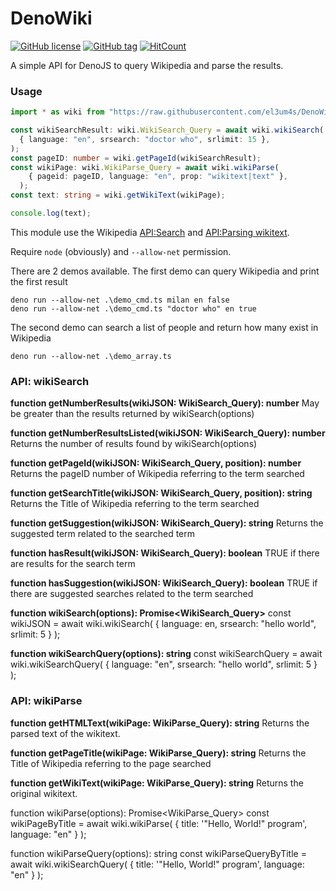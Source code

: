 # DenoWiki

[![GitHub license](https://img.shields.io/github/license/el3um4s/DenoWiki.svg)](https://github.com/el3um4s/DenoWiki/blob/master/LICENSE)
[![GitHub tag](https://img.shields.io/github/tag/el3um4s/DenoWiki.svg)](https://GitHub.com/el3um4s/DenoWiki/tags/)
[![HitCount](http://hits.dwyl.com/el3um4s/DenoWiki.svg)](http://hits.dwyl.com/el3um4s/DenoWiki)


A simple API for DenoJS to query Wikipedia and parse the results.

### Usage

```typescript
import * as wiki from "https://raw.githubusercontent.com/el3um4s/DenoWiki/master/mod.ts";

const wikiSearchResult: wiki.WikiSearch_Query = await wiki.wikiSearch(
  { language: "en", srsearch: "doctor who", srlimit: 15 },
);
const pageID: number = wiki.getPageId(wikiSearchResult);
const wikiPage: wiki.WikiParse_Query = await wiki.wikiParse(
    { pageid: pageID, language: "en", prop: "wikitext|text" },
  );
const text: string = wiki.getWikiText(wikiPage);

console.log(text);
```

This module use the Wikipedia [API:Search](https://www.mediawiki.org/wiki/API:Search) and [API:Parsing wikitext](https://www.mediawiki.org/wiki/API:Parsing_wikitext).

Require `node` (obviously) and `--allow-net` permission.

There are 2 demos available. The first demo can query Wikipedia and print the first result

```
deno run --allow-net .\demo_cmd.ts milan en false
deno run --allow-net .\demo_cmd.ts "doctor who" en true
```

The second demo can search a list of people and return how many exist in Wikipedia

```
deno run --allow-net .\demo_array.ts
```

### API: wikiSearch

**function getNumberResults(wikiJSON: WikiSearch_Query): number**
    May be greater than the results returned by wikiSearch(options)

**function getNumberResultsListed(wikiJSON: WikiSearch_Query): number**
    Returns the number of results found by wikiSearch(options)

**function getPageId(wikiJSON: WikiSearch_Query, position): number**
    Returns the pageID number of Wikipedia referring to the term searched

**function getSearchTitle(wikiJSON: WikiSearch_Query, position): string**
    Returns the Title of Wikipedia referring to the term searched

**function getSuggestion(wikiJSON: WikiSearch_Query): string**
    Returns the suggested term related to the searched term

**function hasResult(wikiJSON: WikiSearch_Query): boolean**
    TRUE if there are results for the search term

**function hasSuggestion(wikiJSON: WikiSearch_Query): boolean**
    TRUE if there are suggested searches related to the term searched

**function wikiSearch(options): Promise<WikiSearch_Query>**
    const wikiJSON = await wiki.wikiSearch( { language: en, srsearch: "hello world", srlimit: 5 } );

**function wikiSearchQuery(options): string**
    const wikiSearchQuery = await wiki.wikiSearchQuery( { language: "en", srsearch: "hello world", srlimit: 5 } );

### API: wikiParse

**function getHTMLText(wikiPage: WikiParse_Query): string**
    Returns the parsed text of the wikitext.

**function getPageTitle(wikiPage: WikiParse_Query): string**
    Returns the Title of Wikipedia referring to the page searched

**function getWikiText(wikiPage: WikiParse_Query): string**
    Returns the original wikitext.

function wikiParse(options): Promise<WikiParse_Query>
     const wikiPageByTitle = await wiki.wikiParse( { title: '"Hello, World!" program', language: "en" } );

function wikiParseQuery(options): string
     const wikiParseQueryByTitle = await wiki.wikiSearchQuery( { title: '"Hello, World!" program', language: "en" } );
